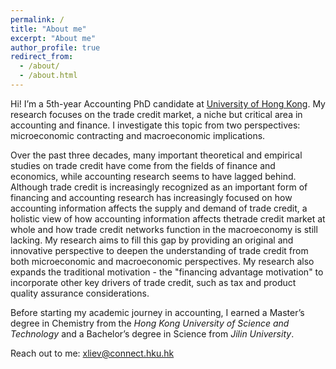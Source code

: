 ```yaml
---
permalink: /
title: "About me"
excerpt: "About me"
author_profile: true
redirect_from: 
  - /about/
  - /about.html
---
```


<!-- Hi! I'm a 5th-year Accounting PhD  at [HKU Business School](https://www.hkubs.hku.hk/glocal/).

My research interests focus on a niche but vital area: the ***trade credit market***. My work primarily explores two key dimensions of this field: *microeconomic contracting* and *macroeconomic implicatioins*. 

On the ***microeconomic level***, I investigate how accounting reporting and regulation results in a redistribution of trade credit. This research sheds light on the unintended costs and benefits that regulatory frameworks and financial disclosures impose on the trade credit market. 

On the ***macroeconomic level***, my research seeks to deepen the understanding of how trade credit networks can act as stabilizing forces within the economy, particularly during periods of financial uncertainty and policy shifts, such as those seen during fiscal policy adjustments and the COVID-19 crisis. -->

Hi! I’m a 5th-year Accounting PhD candidate at [University of Hong Kong](https://www.hkubs.hku.hk/glocal/). My research focuses on the trade credit market, a niche but critical area in accounting and finance. I investigate this topic from two perspectives: microeconomic contracting and macroeconomic implications. 
<!-- My research approaches this field from two key perspectives: *microeconomic contracting* and *macroeconomic implications*. On the microeconomic side, I explore how accounting reporting and regulatory frameworks influence the redistribution of trade credit, emphasizing the often-overlooked costs and benefits these frameworks impose on firms.

On the macroeconomic side, I examine how trade credit networks act as stabilizing forces within the broader economy, especially during periods of fiscal uncertainty and crises like COVID-19. By bridging these perspectives, my work aims to contribute valuable insights into both the micro and macro roles of trade credit in financial stability. -->


Over the past three decades, many important theoretical and empirical studies on trade credit have come from the fields of finance and economics, while accounting research seems to have lagged behind. Although trade credit is increasingly recognized as an important form of financing and accounting research has increasingly focused on how accounting information affects the supply and demand of trade credit, a holistic view of how accounting information affects thetrade credit market at whole and how trade credit networks function in the macroeconomy is still lacking. My research aims to fill this gap by providing an original and innovative perspective to deepen the understanding of trade credit from both microeconomic and macroeconomic perspectives. My research also expands the traditional motivation - the "financing advantage motivation" to incorporate other key drivers of trade credit, such as tax and product quality assurance considerations.

Before starting my academic journey in accounting, I earned a Master’s degree in Chemistry from the *Hong Kong University of Science and Technology* and a Bachelor’s degree in Science from *Jilin University*.

<!-- Currently, I am visiting PhD student at Washington University in St. Louis, until Nov 2024.  -->

<!-- My research intrests focus on niche research area on trade credit market. Sepcailly, I examine it  from both microeconomic contracting persepctive ( interacted accouting reporting and regulation) and marcroeconomic implications (tax, covid, et al.).
 -->

 <!-- this with a research focus on trade financing and accounting regulations. -->

<!-- Specifically, I am interested in exploring the **economic consequences (intended and unintended) of regulations within the supply chain context** and the **role of supply chain networks in transmitting these effects to a broader economy**. 

Before studying accounting, I was a PhD candidate in Chemistry, spending three years at [Hong Kong University of Science and Technology](https://hkust.edu.hk/). I received my Bachelor of Science from [Jilin University](https://global.jlu.edu.cn/) in 2017 (Rank:1/123). -->



Reach out to me: xliev@connect.hku.hk